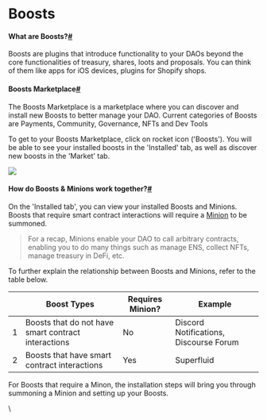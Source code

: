 # Boosts

#### What are Boosts?[#](https://daohaus.club/docs/users/boosts#what-are-boosts)

Boosts are plugins that introduce functionality to your DAOs beyond the core functionalities of treasury, shares, loots and proposals. You can think of them like apps for iOS devices, plugins for Shopify shops.

#### Boosts Marketplace[#](https://daohaus.club/docs/users/boosts#boosts-marketplace) <a href="boosts-marketplace" id="boosts-marketplace"></a>

The Boosts Marketplace is a marketplace where you can discover and install new Boosts to better manage your DAO. Current categories of Boosts are Payments, Community, Governance, NFTs and Dev Tools

To get to your Boosts Marketplace, click on rocket icon ('Boosts'). You will be able to see your installed boosts in the 'Installed' tab, as well as discover new boosts in the 'Market' tab.

![](https://i.imgur.com/aaLzQhn.png)

#### How do Boosts & Minions work together?[#](https://daohaus.club/docs/users/boosts#how-do-boosts--minions-work-together) <a href="how-do-boosts--minions-work-together" id="how-do-boosts--minions-work-together"></a>

On the 'Installed tab', you can view your installed Boosts and Minions. Boosts that require smart contract interactions will require a [Minion](https://daohaus.club/docs/users/minion) to be summoned.

> For a recap, Minions enable your DAO to call arbitrary contracts, enabling you to do many things such as manage ENS, collect NFTs, manage treasury in DeFi, etc.

To further explain the relationship between Boosts and Minions, refer to the table below.

|   | Boost Types                                         | Requires Minion? | Example                                |
| - | --------------------------------------------------- | ---------------- | -------------------------------------- |
| 1 | Boosts that do not have smart contract interactions | No               | Discord Notifications, Discourse Forum |
| 2 | Boosts that have smart contract interactions        | Yes              | Superfluid                             |

For Boosts that require a Minon, the installation steps will bring you through summoning a Minion and setting up your Boosts.

\
